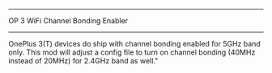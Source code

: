 *********************************
OP 3 WiFi Channel Bonding Enabler
*********************************
OnePlus 3(T) devices do ship with
channel bonding enabled for 5GHz
band only. This mod will adjust a
config file to turn on channel
bonding (40MHz instead of 20MHz)
for 2.4GHz band as well."